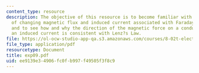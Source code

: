 ```yaml
---
content_type: resource
description: The objective of this resource is to become familiar with the concepts
  of changing magnetic flux and induced current associated with Faraday?s Law of Induction,
  and to see how and why the direction of the magnetic force on a conductor carrying
  an induced current is consistent with Lenz?s Law.
file: https://ol-ocw-studio-app-qa.s3.amazonaws.com/courses/8-02t-electricity-and-magnetism-spring-2005/ee9139e34906fc0fb997f49505f3f8c9_exp09.pdf
file_type: application/pdf
resourcetype: Document
title: exp09.pdf
uid: ee9139e3-4906-fc0f-b997-f49505f3f8c9
---
```

